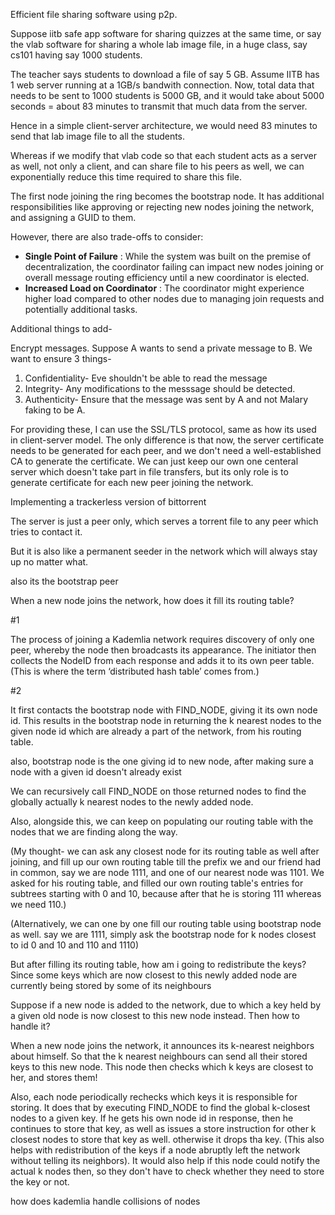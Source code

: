 Efficient file sharing software using p2p.

Suppose iitb safe app software for sharing quizzes at the same time, or say the vlab software for sharing a whole lab image file, in a huge class, say cs101 having say 1000 students.

The teacher says students to download a file of say 5 GB. Assume IITB has 1 web server running at a 1GB/s bandwith connection. Now, total data that needs to be sent to 1000 students  is 5000 GB, and it would take about 5000 seconds =  about 83 minutes to transmit that much data from the server.

Hence in a simple client-server architecture, we would need 83 minutes to send that lab image file to all the students.

Whereas if we modify that vlab code so that each student acts as a server as well, not only a client, and can share file to his peers as well, we can exponentially reduce this time required to share this file.

The first node joining the ring becomes the bootstrap node. It has additional responsibilities like approving or rejecting new nodes joining the network, and assigning a GUID to them.

However, there are also trade-offs to consider:

* **Single Point of Failure** : While the system
  was built on the premise of decentralization, the coordinator failing
  can impact new nodes joining or overall message routing efficiency until
  a new coordinator is elected.
* **Increased Load on Coordinator** : The
  coordinator might experience higher load compared to other nodes due to
  managing join requests and potentially additional tasks.

Additional things to add-

Encrypt messages. Suppose A wants to send a private message to B. We want to ensure 3 things-

1. Confidentiality- Eve shouldn't be able to read the message
2. Integrity- Any modifications to the messsage should be detected.
3. Authenticity- Ensure that the message was sent by A and not Malary faking to be A.

For providing these, I can use the SSL/TLS protocol, same as how its used in client-server model. The only difference is that now, the server certificate needs to be generated for each peer, and we don't need a well-established CA to generate the certificate. We can just keep our own one centeral server which doesn't take part in file transfers, but its only role is to generate certificate for each new peer joining the network.

Implementing a trackerless version of bittorrent

The server is just a peer only, which serves a torrent file to any peer which tries to contact it.

But it is also like a permanent seeder in the network which will always stay up no matter what.

also its the bootstrap peer

When a new node joins the network, how does it fill its routing table?

#1

The process of joining a Kademlia network requires discovery of only one peer, whereby the node then broadcasts its appearance. The initiator then collects the NodeID from each response and adds it to its own peer table. (This is where the term ‘distributed hash table’ comes from.)

#2

It first contacts the bootstrap node with FIND_NODE, giving it its own node id. This results in the bootstrap node in returning the k nearest nodes to the given node id which are already a part of the network, from his routing table.

also, bootstrap node is the one giving id to new node, after making sure a node with a given id doesn't already exist

We can recursively call FIND_NODE on those returned nodes to find the globally actually k nearest nodes to the newly added node.

Also, alongside this, we can keep on populating our routing table with the nodes that we are finding along the way.

(My thought- we can ask any closest node for its routing table as well after joining, and fill up our own routing table till the prefix we and our friend had in common, say we are node 1111, and one of our nearest node was 1101. We asked for his routing table, and filled our own routing table's entries for subtrees starting with 0 and 10, because after that he is storing 111 whereas we need 110.)

(Alternatively, we can one by one fill our routing table using bootstrap node as well. say we are 1111, simply ask the bootstrap node for k nodes closest to id 0 and 10 and 110 and 1110)

But after filling its routing table, how am i going to redistribute the keys? Since some keys which are now closest to this newly added node are currently being stored by some of its neighbours

Suppose if a new node is added to the network, due to which a key held by a given old node is now closest to this new node instead. Then how to handle it?

When a new node joins the network, it announces its k-nearest neighbors about himself. So that the k nearest neighbours can send all their stored keys to this new node. This node then checks which k keys are closest to her, and stores them!

Also, each node periodically rechecks which keys it is responsible for storing. It does that by executing FIND_NODE to find the global k-closest nodes to a given key. If he gets his own node id in response, then he continues to store that key, as well as issues a store instruction for other k closest nodes to store that key as well. otherwise it drops tha key. (This also helps with redistribution of the keys if a node abruptly left the network without telling its neighbors). It would also help if this node could notify the actual k nodes then, so they don't have to check whether they need to store the key or not.

how does kademlia handle collisions of nodes
